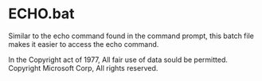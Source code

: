 # ECHO.bat
Similar to the echo command found in the command prompt, this batch file makes it easier to access the echo command.

In the Copyright act of 1977, All fair use of data sould be permitted.
Copyright Microsoft Corp, All rights reserved.
